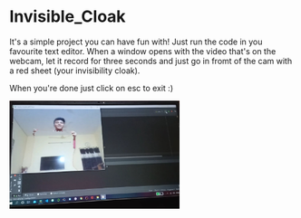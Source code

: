 # Invisible_Cloak

It's a simple project you can have fun with! Just run the code in you favourite text editor. When a window opens with the video that's on the webcam, let it record for three seconds and just go in fromt of the cam with a red sheet (your invisibility cloak).

When you're done just click on esc to exit :)

<img src="media/image2.jpeg" width="300">
